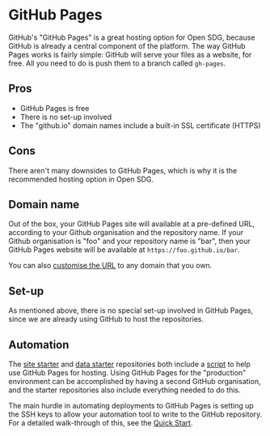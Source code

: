 <h1>GitHub Pages</h1>

GitHub's "GitHub Pages" is a great hosting option for Open SDG, because GitHub is already a central component of the platform. The way GitHub Pages works is fairly simple: GitHub will serve your files as a website, for free. All you need to do is push them to a branch called `gh-pages`.

## Pros

* GitHub Pages is free
* There is no set-up involved
* The "github.io" domain names include a built-in SSL certificate (HTTPS)

## Cons

There aren't many downsides to GitHub Pages, which is why it is the recommended hosting option in Open SDG.

## Domain name

Out of the box, your GitHub Pages site will available at a pre-defined URL, according to your Github organisation and the repository name. If your Github organisation is "foo" and your repository name is "bar", then your GitHub Pages website will be available at `https://foo.github.io/bar`.

You can also [customise the URL](https://help.github.com/articles/using-a-custom-domain-with-github-pages/) to any domain that you own.

## Set-up

As mentioned above, there is no special set-up involved in GitHub Pages, since we are already using GitHub to host the repositories.

## Automation

The [site starter](https://github.com/open-sdg/open-sdg-site-starter) and [data starter](https://github.com/open-sdg/open-sdg-data-starter) repositories both include a [script](https://github.com/open-sdg/open-sdg-site-starter/blob/develop/scripts/deploy/circleci/deploy_staging.sh) to help use GitHub Pages for hosting. Using GitHub Pages for the "production" environment can be accomplished by having a second GitHub organisation, and the starter repositories also include everything needed to do this.

The main hurdle in automating deployments to GitHub Pages is setting up the SSH keys to allow your automation tool to write to the GitHub repository. For a detailed walk-through of this, see the [Quick Start](../quick-start.md).
